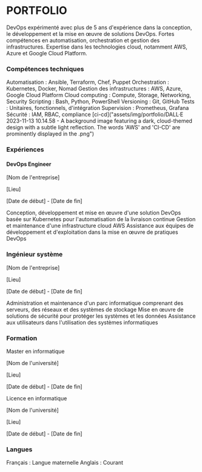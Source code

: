 # PORTFOLIO

DevOps expérimenté avec plus de 5 ans d'expérience dans la conception, le développement et la mise en œuvre de solutions DevOps. Fortes compétences en automatisation, orchestration et gestion des infrastructures. Expertise dans les technologies cloud, notamment AWS, Azure et Google Cloud Platform.

### Compétences techniques

Automatisation : Ansible, Terraform, Chef, Puppet
Orchestration : Kubernetes, Docker, Nomad
Gestion des infrastructures : AWS, Azure, Google Cloud Platform
Cloud computing : Compute, Storage, Networking, Security
Scripting : Bash, Python, PowerShell
Versioning : Git, GitHub
Tests : Unitaires, fonctionnels, d'intégration
Supervision : Prometheus, Grafana
Sécurité : IAM, RBAC, compliance
[ci-cd]("assets/img/portfolio/DALL·E 2023-11-13 10.14.58 - A background image featuring a dark, cloud-themed design with a subtle light reflection. The words 'AWS' and 'CI-CD' are prominently displayed in the .png")
### Expériences

#### DevOps Engineer

[Nom de l'entreprise]

[Lieu]

[Date de début] - [Date de fin]

Conception, développement et mise en œuvre d'une solution DevOps basée sur Kubernetes pour l'automatisation de la livraison continue
Gestion et maintenance d'une infrastructure cloud AWS
Assistance aux équipes de développement et d'exploitation dans la mise en œuvre de pratiques DevOps

###  Ingénieur système

[Nom de l'entreprise]

[Lieu]

[Date de début] - [Date de fin]

Administration et maintenance d'un parc informatique comprenant des serveurs, des réseaux et des systèmes de stockage
Mise en œuvre de solutions de sécurité pour protéger les systèmes et les données
Assistance aux utilisateurs dans l'utilisation des systèmes informatiques

### Formation

Master en informatique

[Nom de l'université]

[Lieu]

[Date de début] - [Date de fin]

Licence en informatique

[Nom de l'université]

[Lieu]

[Date de début] - [Date de fin]

### Langues

Français : Langue maternelle
Anglais : Courant

